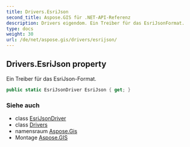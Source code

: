 ```yaml
---
title: Drivers.EsriJson
second_title: Aspose.GIS für .NET-API-Referenz
description: Drivers eigendom. Ein Treiber für das EsriJsonFormat.
type: docs
weight: 30
url: /de/net/aspose.gis/drivers/esrijson/
---
```

## Drivers.EsriJson property

Ein Treiber für das EsriJson-Format.

```csharp
public static EsriJsonDriver EsriJson { get; }
```

### Siehe auch

* class [EsriJsonDriver](../../../aspose.gis.formats.esrijson/esrijsondriver/)
* class [Drivers](../)
* namensraum [Aspose.Gis](../../drivers/)
* Montage [Aspose.GIS](../../../)


